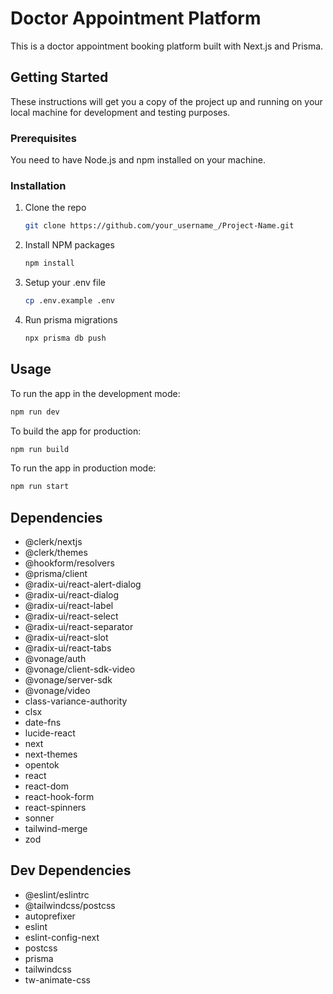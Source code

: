 # Doctor Appointment Platform

This is a doctor appointment booking platform built with Next.js and Prisma.

## Getting Started

These instructions will get you a copy of the project up and running on your local machine for development and testing purposes.

### Prerequisites

You need to have Node.js and npm installed on your machine.

### Installation

1.  Clone the repo
    ```sh
    git clone https://github.com/your_username_/Project-Name.git
    ```
2.  Install NPM packages
    ```sh
    npm install
    ```
3.  Setup your .env file
    ```sh
    cp .env.example .env
    ```
4.  Run prisma migrations
    ```sh
    npx prisma db push
    ```

## Usage

To run the app in the development mode:
```sh
npm run dev
```

To build the app for production:
```sh
npm run build
```

To run the app in production mode:
```sh
npm run start
```

## Dependencies

- @clerk/nextjs
- @clerk/themes
- @hookform/resolvers
- @prisma/client
- @radix-ui/react-alert-dialog
- @radix-ui/react-dialog
- @radix-ui/react-label
- @radix-ui/react-select
- @radix-ui/react-separator
- @radix-ui/react-slot
- @radix-ui/react-tabs
- @vonage/auth
- @vonage/client-sdk-video
- @vonage/server-sdk
- @vonage/video
- class-variance-authority
- clsx
- date-fns
- lucide-react
- next
- next-themes
- opentok
- react
- react-dom
- react-hook-form
- react-spinners
- sonner
- tailwind-merge
- zod

## Dev Dependencies

- @eslint/eslintrc
- @tailwindcss/postcss
- autoprefixer
- eslint
- eslint-config-next
- postcss
- prisma
- tailwindcss
- tw-animate-css